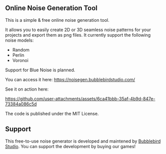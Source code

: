 ## Online Noise Generation Tool

This is a simple & free online noise generation tool.

It allows you to easily create 2D or 3D seamless noise patterns for your projects and export them as png files.
It currently support the following noise models:
- Random
- Perlin
- Voronoi

Support for Blue Noise is planned.

You can access it here: https://noisegen.bubblebirdstudio.com/

See it on action here:

https://github.com/user-attachments/assets/6ca41bbb-35af-4b9d-847e-73384a086c5d

The code is published under the MIT License.

## Support
This free-to-use noise generator is developed and maintened by [Bubblebird Studio](https://bubblebirdstudio.com/). You can support the development by buying our games!

